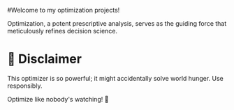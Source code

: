 #Welcome to my optimization projects! 

Optimization, a potent prescriptive analysis, serves as the guiding force that meticulously refines decision science.

# 🚨 Disclaimer
This optimizer is so powerful; it might accidentally solve world hunger. Use responsibly.

Optimize like nobody's watching! 🚀
